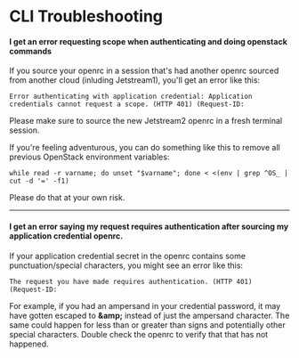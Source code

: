 # CLI Troubleshooting

#### I get an error requesting scope when authenticating and doing openstack commands

If you source your openrc in a session that's had another openrc sourced from another cloud (inluding Jetstream1), you'll get an error like this:

    Error authenticating with application credential: Application credentials cannot request a scope. (HTTP 401) (Request-ID:

Please make sure to source the new Jetstream2 openrc in a fresh terminal session.

If you're feeling adventurous, you can do something like this to remove all previous OpenStack environment variables:

    while read -r varname; do unset "$varname"; done < <(env | grep ^OS_ | cut -d '=' -f1)

Please do that at your own risk.

---

#### I get an error saying my request requires authentication after sourcing my application credential openrc.

If your application credential secret in the openrc contains some punctuation/special characters, you might see an error like this:

    The request you have made requires authentication. (HTTP 401) (Request-ID:

For example, if you had an ampersand in your credential password, it may have gotten escaped to **\&amp\;** instead of just the ampersand character. The same could happen for less than or greater than signs and potentially other special characters. Double check the openrc to verify that that has not happened.
